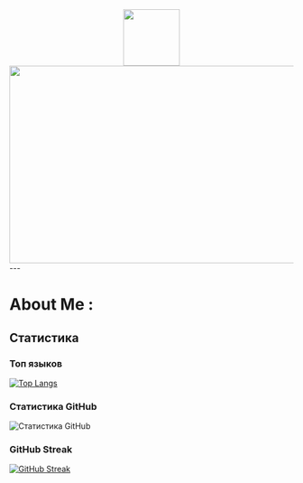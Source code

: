 
<div id="header" align="center">
  <img src="https://media1.giphy.com/media/v1.Y2lkPTc5MGI3NjExMXh3MTBucHEwaHV4MmprMTQ1aXdzcmNidHMzbzgzZGU5NG04dmVzdiZlcD12MV9pbnRlcm5hbF9naWZfYnlfaWQmY3Q9cw/yjSNYYnj9gAeUbSHr3/giphy.gif" width="100"/>
</div>
<div id="header" align="center">
  <img src="https://komarev.com/ghpvc/?username=oneon4i&style=flat-square&color=red" alt=""/>
</div>

<div align="center">
  <img src="https://media2.giphy.com/media/v1.Y2lkPTc5MGI3NjExdDB1OGh2cDlodnJvNm4wdHhxMDdzeWljanZod3ZjNGZqOXBsaDNyYiZlcD12MV9pbnRlcm5hbF9naWZfYnlfaWQmY3Q9Zw/jwE2jTw1I85ofr1lXV/giphy.gif" width="600" height="350"/>
</div>
---

# About Me :

## Статистика 
### Топ языков 
[![Top Langs](https://github-readme-stats.vercel.app/api/top-langs/?username=oneon4i&layout=compact)](https://github.com/anuraghazra/github-readme-stats)

### Статистика GitHub
![Статистика GitHub](https://github-readme-stats.vercel.app/api?username=oneon4i&show_icons=true&theme=radical)

### GitHub Streak
[![GitHub Streak](https://streak-stats.demolab.com/?user=oneon4i)](https://git.io/streak-stats)
